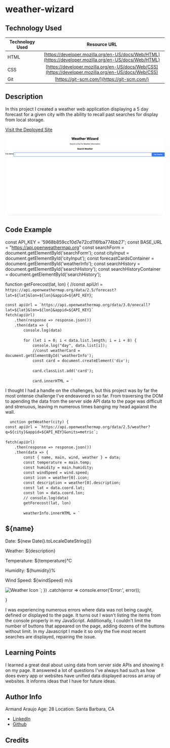 # weather-wizard


## Technology Used 

| Technology Used | Resource URL | 
| ------------- |:-------------:| 
| HTML | [https://developer.mozilla.org/en-US/docs/Web/HTML](https://developer.mozilla.org/en-US/docs/Web/HTML) | 
| CSS | [https://developer.mozilla.org/en-US/docs/Web/CSS](https://developer.mozilla.org/en-US/docs/Web/CSS) | 
| Git | [https://git-scm.com/](https://git-scm.com/) | 

## Description 
In this project I created a weather web application displaying a 5 day forecast for a given city with the ability to recall past searches for display from local storage.


[Visit the Deployed Site](https://armand57araujo.github.io/busy-bees-need-schedules/)

![weathe-rwizard.png](weather-wizard.png)


## Code Example 


 
const API_KEY = '5968b859cc10d7e72cd116fba774bb27';
const BASE_URL = "https://api.openweathermap.org"
const searchForm = document.getElementById('searchForm');
const cityInput = document.getElementById('cityInput');
const forecastCardsContainer = document.getElementById('weatherInfo');
const searchHistory = document.getElementById('searchHistory');
const searchHistoryContainer = document.getElementById('searchHistory');


function getForecost(lat, lon) {
    //const apiUrl = `https://api.openweathermap.org/data/2.5/forecast?lat=${lat}&lon=${lon}&appid=${API_KEY}`;

    const apiUrl = `https://api.openweathermap.org/data/3.0/onecall?lat=${lat}&lon=${lon}&appid=${API_KEY}`
    fetch(apiUrl)
        .then(response => response.json())
        .then(data => {
            console.log(data)

            for (let i = 0; i < data.list.length; i = i + 8) {
                console.log("day", data.list[i]);
                //const weatherCard = document.getElementById('weatherInfo');
                const card = document.createElement('div');

                card.classList.add('card');

                card.innerHTML = `




I thought I had a handle on the challenges, but this project was by far the most ontense challenge I've endeavored in so far. From traversing the DOM to apending the data from the server side API data to the page was difficult and strenuous, leaving m numerous times banging my head agaianst the wall.




      unction getWeather(city) {
    const apiUrl = `https://api.openweathermap.org/data/2.5/weather?q=${city}&appid=${API_KEY}&units=metric`;

    fetch(apiUrl)
        .then(response => response.json())
        .then(data => {
            const { name, main, wind, weather } = data;
            const temperature = main.temp;
            const humidity = main.humidity;
            const windSpeed = wind.speed;
            const icon = weather[0].icon;
            const description = weather[0].description;
            const lat = data.coord.lat;
            const lon = data.coord.lon;
            // console.log(data)
            getForecost(lat, lon)

            weatherInfo.innerHTML = `
<h2>${name}</h2>
<p>Date: ${new Date().toLocaleDateString()}</p>
<p>Weather: ${description}</p>
<p>Temperature: ${temperature}°C</p>
<p>Humidity: ${humidity}%</p>
<p>Wind Speed: ${windSpeed} m/s</p>
<img src="https://openweathermap.org/img/w/${icon}.png" alt="Weather Icon">
`;
        })
        .catch(error => console.error('Error:', error));

}



I was experiencing numerous errors where data was not being caught, defined or displayed to the page. It turns out I wasn't listing the items from the console properly in my JavaScript. Additionally, I couldn't limit the number of buttons that appeared on the page, adding dozens of the buttons without limit. In my Javascript I made it so only the five most recent searches are displayed, repairing the issue.



## Learning Points 


I learned a great deal about using data from server side APIs and showing it on my page. It answered a lot of questions I've always had such as how does every app or websites have unified data displayed across an array of websites. It informs ideas that I have for future ideas.


## Author Info
Armand Araujo
Age: 28
Location: Santa Barbara, CA

 
* [LinkedIn](https://www.linkedin.com/in/armand-araujo-a82ba2291/) 
* [Github](https://github.com/Armand57araujo) 


## Credits 